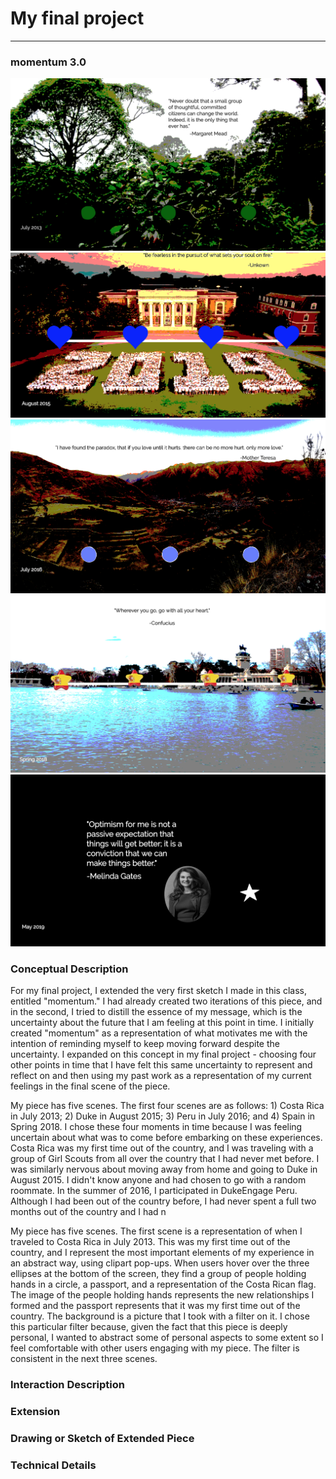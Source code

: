 # My final project
------

### momentum 3.0
![momentum](images/screenshot1.png?raw=true "momentum")
![momentum](images/screenshot2.png?raw=true "momentum")
![momentum](images/screenshot3.png?raw=true "momentum")
![momentum](images/screenshot4.png?raw=true "momentum")
![momentum](images/screenshot5.png?raw=true "momentum")

### Conceptual Description

For my final project, I extended the very first sketch I made in this class, entitled "momentum." I had already created two iterations of this piece, and in the second, I tried to distill the essence of my message, which is the uncertainty about the future that I am feeling at this point in time. I initially created "momentum" as a representation of what motivates me with the intention of reminding myself to keep moving forward despite the uncertainty. I expanded on this concept in my final project - choosing four other points in time that I have felt this same uncertainty to represent and reflect on and then using my past work as a representation of my current feelings in the final scene of the piece. 

My piece has five scenes. The first four scenes are as follows: 1) Costa Rica in July 2013; 2) Duke in August 2015; 3) Peru in July 2016; and 4) Spain in Spring 2018. I chose these four moments in time because I was feeling uncertain about what was to come before embarking on these experiences. Costa Rica was my first time out of the country, and I was traveling with a group of Girl Scouts from all over the country that I had never met before. I was similarly nervous about moving away from home and going to Duke in August 2015. I didn't know anyone and had chosen to go with a random roommate. In the summer of 2016, I participated in DukeEngage Peru. Although I had been out of the country before, I had never spent a full two months out of the country and I had n

My piece has five scenes. The first scene is a representation of when I traveled to Costa Rica in July 2013. This was my first time out of the country, and I represent the most important elements of my experience in an abstract way, using clipart pop-ups. When users hover over the three ellipses at the bottom of the screen, they find a group of people holding hands in a circle, a passport, and a representation of the Costa Rican flag. The image of the people holding hands represents the new relationships I formed and the passport represents that it was my first time out of the country. The background is a picture that I took with a filter on it. I chose this particular filter because, given the fact that this piece is deeply personal, I wanted to abstract some of personal aspects to some extent so I feel comfortable with other users engaging with my piece. The filter is consistent in the next three scenes. 

### Interaction Description

### Extension

### Drawing or Sketch of Extended Piece

### Technical Details